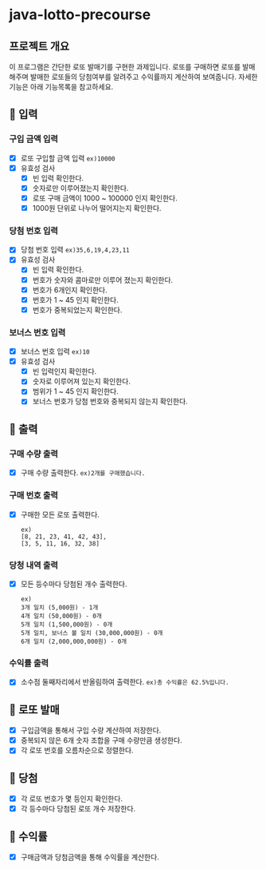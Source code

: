 # java-lotto-precourse

## 프로젝트 개요
이 프로그램은 간단한 로또 발매기를 구현한 과제입니다. 로또를 구매하면 로또를 발매해주며 발매한 로또들의 당첨여부를 알려주고 수익률까지 계산하여 보여줍니다. 자세한 기능은 아래 기능목록을 참고하세요.

## 📝 입력
### 구입 금액 입력
- [x] 로또 구입할 금액 입력 `ex)10000`
- [x] 유효성 검사
    - [x] 빈 입력 확인한다.
    - [x] 숫자로만 이루어졌는지 확인한다.
    - [x] 로또 구매 금액이 1000 ~ 100000 인지 확인한다.
    - [x] 1000원 단위로 나누어 떨어지는지 확인한다.
### 당첨 번호 입력
- [x] 당첨 번호 입력 `ex)35,6,19,4,23,11`
- [x] 유효성 검사 
  - [x] 빈 입력 확인한다.
  - [x] 번호가 숫자와 콤마로만 이루어 졌는지 확인한다.
  - [x] 번호가 6개인지 확인한다.
  - [x] 번호가 1 ~ 45 인지 확인한다.
  - [x] 번호가 중복되었는지 확인한다.
### 보너스 번호 입력
- [x] 보너스 번호 입력 `ex)10`
- [x] 유효성 검사
  - [x] 빈 입력인지 확인한다.
  - [x] 숫자로 이루어져 있는지 확인한다.
  - [x] 범위가 1 ~ 45 인지 확인한다.
  - [x] 보너스 번호가 당첨 번호와 중복되지 않는지 확인한다.

## 📝 출력
### 구매 수량 출력
- [x] 구매 수량 출력한다. `ex)2개를 구매했습니다.`
### 구매 번호 출력
- [x] 구매한 모든 로또 출력한다.
    ```
    ex)
    [8, 21, 23, 41, 42, 43],
    [3, 5, 11, 16, 32, 38]
    ```
### 당청 내역 출력
- [x] 모든 등수마다 당첨된 개수 출력한다.
    ```
    ex)
    3개 일치 (5,000원) - 1개
    4개 일치 (50,000원) - 0개
    5개 일치 (1,500,000원) - 0개
    5개 일치, 보너스 볼 일치 (30,000,000원) - 0개
    6개 일치 (2,000,000,000원) - 0개
    ```

### 수익률 출력
- [x] 소수점 둘째자리에서 반올림하여 출력한다. `ex)총 수익률은 62.5%입니다.`

## 📝 로또 발매
- [x] 구입금액을 통해서 구입 수량 계산하여 저장한다.
- [x] 중복되지 않은 6개 숫자 조합을 구매 수량만큼 생성한다.
- [x] 각 로또 번호를 오름차순으로 정렬한다.

## 📝 당첨
- [x] 각 로또 번호가 몇 등인지 확인한다.
- [x] 각 등수마다 당첨된 로또 개수 저장한다.

## 📝 수익률
- [x] 구매금액과 당첨금액을 통해 수익률을 계산한다.
